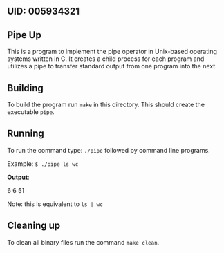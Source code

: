 ## UID: 005934321

## Pipe Up

This is a program to implement the pipe operator in Unix-based operating systems written in C. It creates a child process for each program and utilizes a pipe to transfer standard output from one program into the next.

## Building

To build the program run `make` in this directory. This should create the executable `pipe`.

## Running

To run the command type: `./pipe` followed by command line programs.

Example:
`$ ./pipe ls wc`

**Output**:

6       6      51

Note: this is equivalent to `ls | wc`


## Cleaning up

To clean all binary files run the command `make clean`. 
